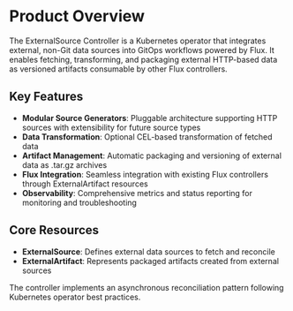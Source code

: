 # Product Overview

The ExternalSource Controller is a Kubernetes operator that integrates external, non-Git data sources into GitOps workflows powered by Flux. It enables fetching, transforming, and packaging external HTTP-based data as versioned artifacts consumable by other Flux controllers.

## Key Features

- **Modular Source Generators**: Pluggable architecture supporting HTTP sources with extensibility for future source types
- **Data Transformation**: Optional CEL-based transformation of fetched data  
- **Artifact Management**: Automatic packaging and versioning of external data as .tar.gz archives
- **Flux Integration**: Seamless integration with existing Flux controllers through ExternalArtifact resources
- **Observability**: Comprehensive metrics and status reporting for monitoring and troubleshooting

## Core Resources

- **ExternalSource**: Defines external data sources to fetch and reconcile
- **ExternalArtifact**: Represents packaged artifacts created from external sources

The controller implements an asynchronous reconciliation pattern following Kubernetes operator best practices.